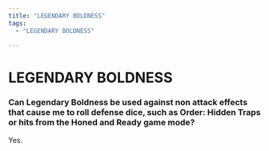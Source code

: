 ```yaml
---
title: "LEGENDARY BOLDNESS"
tags:
  - "LEGENDARY BOLDNESS"

---
```


# LEGENDARY BOLDNESS

### Can Legendary Boldness be used against non attack effects that cause me to roll defense dice, such as Order: Hidden Traps or hits from the Honed and Ready game mode?

Yes.
